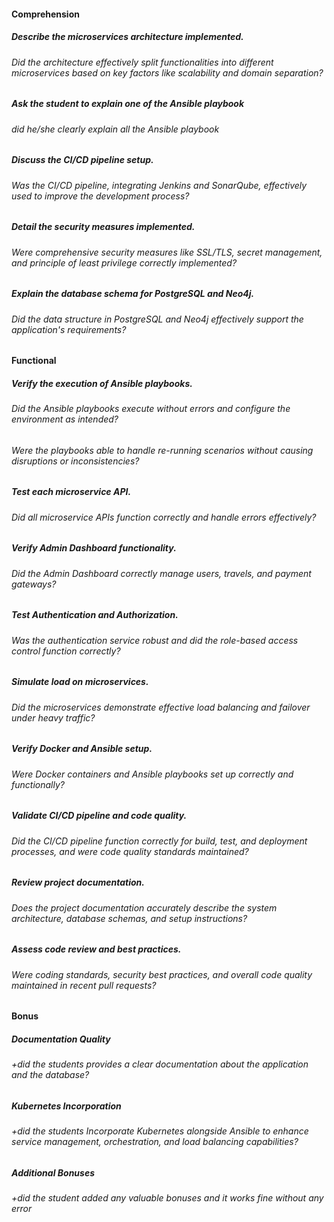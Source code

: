 
#### Comprehension

##### Describe the microservices architecture implemented.

###### Did the architecture effectively split functionalities into different microservices based on key factors like scalability and domain separation?

##### Ask the student to explain one of the Ansible playbook

###### did he/she clearly explain all the Ansible playbook

##### Discuss the CI/CD pipeline setup.

###### Was the CI/CD pipeline, integrating Jenkins and SonarQube, effectively used to improve the development process?

##### Detail the security measures implemented.

###### Were comprehensive security measures like SSL/TLS, secret management, and principle of least privilege correctly implemented?

##### Explain the database schema for PostgreSQL and Neo4j.

###### Did the data structure in PostgreSQL and Neo4j effectively support the application's requirements?

#### Functional

##### Verify the execution of Ansible playbooks.

###### Did the Ansible playbooks execute without errors and configure the environment as intended?

###### Were the playbooks able to handle re-running scenarios without causing disruptions or inconsistencies?

##### Test each microservice API.

###### Did all microservice APIs function correctly and handle errors effectively?

##### Verify Admin Dashboard functionality.

###### Did the Admin Dashboard correctly manage users, travels, and payment gateways?

##### Test Authentication and Authorization.

###### Was the authentication service robust and did the role-based access control function correctly?

##### Simulate load on microservices.

###### Did the microservices demonstrate effective load balancing and failover under heavy traffic?

##### Verify Docker and Ansible setup.

###### Were Docker containers and Ansible playbooks set up correctly and functionally?

##### Validate CI/CD pipeline and code quality.

###### Did the CI/CD pipeline function correctly for build, test, and deployment processes, and were code quality standards maintained?

##### Review project documentation.

###### Does the project documentation accurately describe the system architecture, database schemas, and setup instructions?

##### Assess code review and best practices.

###### Were coding standards, security best practices, and overall code quality maintained in recent pull requests?

#### Bonus

##### Documentation Quality

###### +did the students provides a clear documentation about the application and the database?

##### Kubernetes Incorporation

###### +did the students Incorporate Kubernetes alongside Ansible to enhance service management, orchestration, and load balancing capabilities?

##### Additional Bonuses

###### +did the student added any valuable bonuses and it works fine without any error 